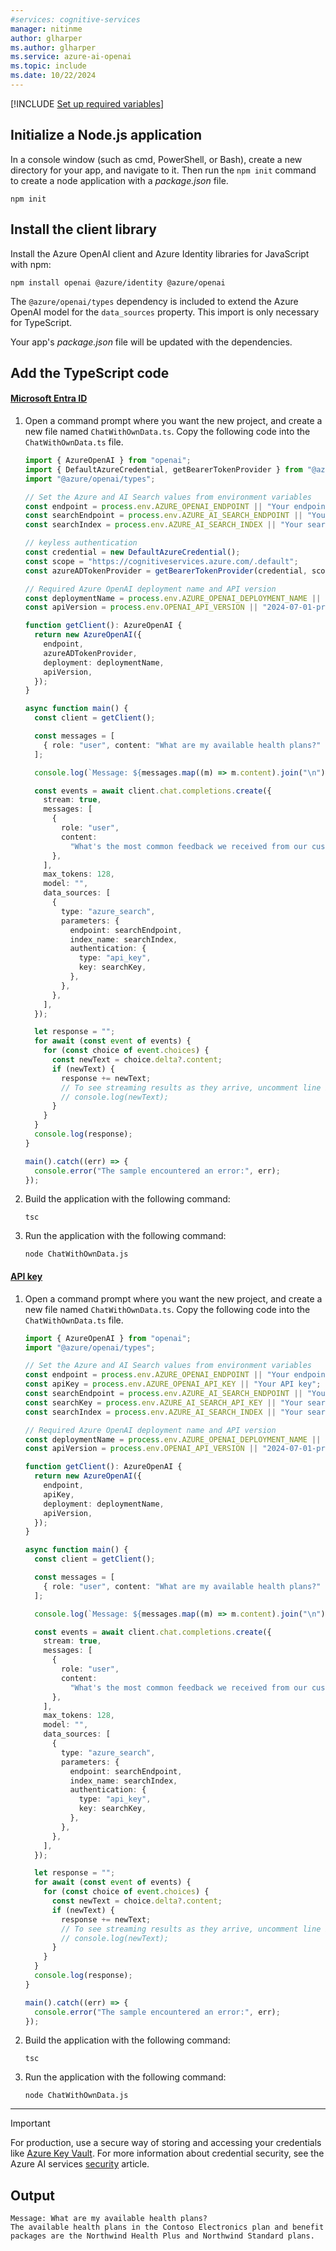 ```yaml
---
#services: cognitive-services
manager: nitinme
author: glharper
ms.author: glharper
ms.service: azure-ai-openai
ms.topic: include
ms.date: 10/22/2024
---
```


[!INCLUDE [Set up required variables](./use-your-data-common-variables.md)]


## Initialize a Node.js application

In a console window (such as cmd, PowerShell, or Bash), create a new directory for your app, and navigate to it. Then run the `npm init` command to create a node application with a _package.json_ file.

```console
npm init
```

## Install the client library

Install the Azure OpenAI client and Azure Identity libraries for JavaScript with npm:

```console
npm install openai @azure/identity @azure/openai 
```

The `@azure/openai/types` dependency is included to extend the Azure OpenAI model for the `data_sources` property. This import is only necessary for TypeScript.


Your app's _package.json_ file will be updated with the dependencies.

## Add the TypeScript code

#### [Microsoft Entra ID](#tab/typescript-keyless)

1. Open a command prompt where you want the new project, and create a new file named `ChatWithOwnData.ts`. Copy the following code into the `ChatWithOwnData.ts` file.
    
    ```typescript
    import { AzureOpenAI } from "openai";
    import { DefaultAzureCredential, getBearerTokenProvider } from "@azure/identity";
    import "@azure/openai/types";
    
    // Set the Azure and AI Search values from environment variables
    const endpoint = process.env.AZURE_OPENAI_ENDPOINT || "Your endpoint";
    const searchEndpoint = process.env.AZURE_AI_SEARCH_ENDPOINT || "Your search endpoint";
    const searchIndex = process.env.AZURE_AI_SEARCH_INDEX || "Your search index";
    
    // keyless authentication    
    const credential = new DefaultAzureCredential();
    const scope = "https://cognitiveservices.azure.com/.default";
    const azureADTokenProvider = getBearerTokenProvider(credential, scope);

    // Required Azure OpenAI deployment name and API version
    const deploymentName = process.env.AZURE_OPENAI_DEPLOYMENT_NAME || "gpt-4";
    const apiVersion = process.env.OPENAI_API_VERSION || "2024-07-01-preview";
    
    function getClient(): AzureOpenAI {
      return new AzureOpenAI({
        endpoint,
        azureADTokenProvider,
        deployment: deploymentName,
        apiVersion,
      });
    }
    
    async function main() {
      const client = getClient();
    
      const messages = [
        { role: "user", content: "What are my available health plans?" },
      ];
    
      console.log(`Message: ${messages.map((m) => m.content).join("\n")}`);
    
      const events = await client.chat.completions.create({
        stream: true,
        messages: [
          {
            role: "user",
            content:
              "What's the most common feedback we received from our customers about the product?",
          },
        ],
        max_tokens: 128,
        model: "",
        data_sources: [
          {
            type: "azure_search",
            parameters: {
              endpoint: searchEndpoint,
              index_name: searchIndex,
              authentication: {
                type: "api_key",
                key: searchKey,
              },
            },
          },
        ],
      });
    
      let response = "";
      for await (const event of events) {
        for (const choice of event.choices) {
          const newText = choice.delta?.content;
          if (newText) {
            response += newText;
            // To see streaming results as they arrive, uncomment line below
            // console.log(newText);
          }
        }
      }
      console.log(response);
    }
    
    main().catch((err) => {
      console.error("The sample encountered an error:", err);
    });
    ```

1. Build the application with the following command:

    ```console
    tsc
    ```

1. Run the application with the following command:

    ```console
    node ChatWithOwnData.js
    ```


#### [API key](#tab/typescript-key)

1. Open a command prompt where you want the new project, and create a new file named `ChatWithOwnData.ts`. Copy the following code into the `ChatWithOwnData.ts` file.
    
    ```typescript
    import { AzureOpenAI } from "openai";
    import "@azure/openai/types";
    
    // Set the Azure and AI Search values from environment variables
    const endpoint = process.env.AZURE_OPENAI_ENDPOINT || "Your endpoint";
    const apiKey = process.env.AZURE_OPENAI_API_KEY || "Your API key";
    const searchEndpoint = process.env.AZURE_AI_SEARCH_ENDPOINT || "Your search endpoint";
    const searchKey = process.env.AZURE_AI_SEARCH_API_KEY || "Your search key";
    const searchIndex = process.env.AZURE_AI_SEARCH_INDEX || "Your search index";
    
    // Required Azure OpenAI deployment name and API version
    const deploymentName = process.env.AZURE_OPENAI_DEPLOYMENT_NAME || "gpt-4";
    const apiVersion = process.env.OPENAI_API_VERSION || "2024-07-01-preview";
    
    function getClient(): AzureOpenAI {
      return new AzureOpenAI({
        endpoint,
        apiKey,
        deployment: deploymentName,
        apiVersion,
      });
    }
    
    async function main() {
      const client = getClient();
    
      const messages = [
        { role: "user", content: "What are my available health plans?" },
      ];
    
      console.log(`Message: ${messages.map((m) => m.content).join("\n")}`);
    
      const events = await client.chat.completions.create({
        stream: true,
        messages: [
          {
            role: "user",
            content:
              "What's the most common feedback we received from our customers about the product?",
          },
        ],
        max_tokens: 128,
        model: "",
        data_sources: [
          {
            type: "azure_search",
            parameters: {
              endpoint: searchEndpoint,
              index_name: searchIndex,
              authentication: {
                type: "api_key",
                key: searchKey,
              },
            },
          },
        ],
      });
    
      let response = "";
      for await (const event of events) {
        for (const choice of event.choices) {
          const newText = choice.delta?.content;
          if (newText) {
            response += newText;
            // To see streaming results as they arrive, uncomment line below
            // console.log(newText);
          }
        }
      }
      console.log(response);
    }
    
    main().catch((err) => {
      console.error("The sample encountered an error:", err);
    });
    ```

1. Build the application with the following command:

    ```console
    tsc
    ```

1. Run the application with the following command:

    ```console
    node ChatWithOwnData.js
    ```


---


> [!IMPORTANT]
> For production, use a secure way of storing and accessing your credentials like [Azure Key Vault](/azure/key-vault/general/overview). For more information about credential security, see the Azure AI services [security](../../security-features.md) article.


## Output

```output
Message: What are my available health plans?
The available health plans in the Contoso Electronics plan and benefit packages are the Northwind Health Plus and Northwind Standard plans.

```

